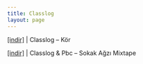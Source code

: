 ```yaml
---
title: Classlog
layout: page
---
```


<a href="https://cloud.mail.ru/public/87b07737671c/CLasslog%20-%20K%C3%B6r" target="_blank">[indir]</a> | Classlog &#8211; Kör

<a href="https://cloud.mail.ru/public/72ffebda0d0e/Classlog%20%26%20Pbc%20-%20Sokak%20A%C4%9Fz%C4%B1%20Mixtape" target="_blank">[indir]</a> | Classlog & Pbc &#8211; Sokak Ağzı Mixtape